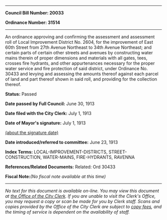 

********

**Council Bill Number: 20033**
   
**Ordinance Number: 31514**
********

 An ordinance approving and confirming the assessment and assessment roll of Local Improvement District No. 2604, for the improvement of East 60th Street from 27th Avenue Northeast to 34th Avenue Northeast; and certain parts of certain other streets and avenues by constructing water mains therein of proper dimensions and materials with all gates, tees, crosses fire hydrants, and other appurtenances necessary for the proper water service and fire protection of said district, under Ordinance No. 30433 and levying and assessing the amounts thereof against each parcel of land and part thereof shown in said roll, and providing for the collection thereof.

**Status:** Passed
   
**Date passed by Full Council:** June 30, 1913
   
**Date filed with the City Clerk:** July 1, 1913
   
**Date of Mayor's signature:** July 1, 1913
   
[(about the signature date)](/~public/approvaldate.htm)
   
   
   
**Date introduced/referred to committee:** June 23, 1913
   
   
**Index Terms:** LOCAL-IMPROVEMENT-DISTRICTS, STREET-CONSTRUCTION, WATER-MAINS, FIRE-HYDRANTS, RAVENNA

**References/Related Documents:** Related: Ord 30433

**Fiscal Note:**_(No fiscal note available at this time)_
********

_No text for this document is available on-line. You may view this document at [the Office of the City Clerk](http://www.seattle.gov/leg/clerk/contactUs.htm). If you are unable to visit the Clerk's Office, you may request a copy or scan be made for you by Clerk staff. Scans and copies provided by the Office of the City Clerk are subject to [copy fees](http://clerk.seattle.gov/~public/clerkfees.htm), and the timing of service is dependent on the availability of staff._

